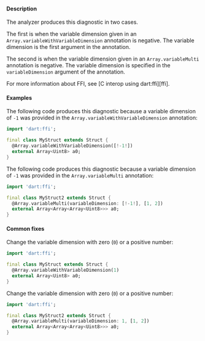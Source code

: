 #### Description

The analyzer produces this diagnostic in two cases.

The first is when the variable dimension given in an
`Array.variableWithVariableDimension` annotation is negative. The variable
dimension is the first argument in the annotation.

The second is when the variable dimension given in an
`Array.variableMulti` annotation is negative. The variable dimension is
specified in the `variableDimension` argument of the annotation.

For more information about FFI, see [C interop using dart:ffi][ffi].

#### Examples

The following code produces this diagnostic because a variable dimension
of `-1` was provided in the `Array.variableWithVariableDimension`
annotation:

```dart
import 'dart:ffi';

final class MyStruct extends Struct {
  @Array.variableWithVariableDimension([!-1!])
  external Array<Uint8> a0;
}
```

The following code produces this diagnostic because a variable dimension
of `-1` was provided in the `Array.variableMulti` annotation:

```dart
import 'dart:ffi';

final class MyStruct2 extends Struct {
  @Array.variableMulti(variableDimension: [!-1!], [1, 2])
  external Array<Array<Array<Uint8>>> a0;
}
```

#### Common fixes

Change the variable dimension with zero (`0`) or a positive number:

```dart
import 'dart:ffi';

final class MyStruct extends Struct {
  @Array.variableWithVariableDimension(1)
  external Array<Uint8> a0;
}
```

Change the variable dimension with zero (`0`) or a positive number:

```dart
import 'dart:ffi';

final class MyStruct2 extends Struct {
  @Array.variableMulti(variableDimension: 1, [1, 2])
  external Array<Array<Array<Uint8>>> a0;
}
```
